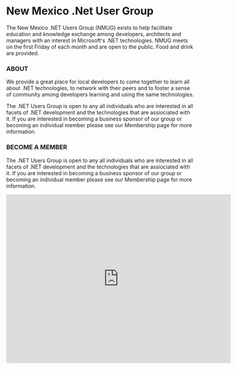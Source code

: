 # New Mexico .Net User Group

The New Mexico .NET Users Group (NMUG) exists to help facilitate education and knowledge exchange among developers, architects and managers with an interest in Microsoft's .NET technologies. NMUG meets on the first Friday of each month and are open to the public. Food and drink are provided.

### ABOUT

We provide a great place for local developers to come together to learn all about .NET technologies, to network with their peers and to foster a sense of community among developers learning and using the same technologies. 

The .NET Users Group is open to any all individuals who are interested in all facets of .NET development and the technologies that are assiociated with it. If you are interested in becoming a business sponsor of our group or becoming an individual member please see our Membership page for more information. 

### BECOME A MEMBER

The .NET Users Group is open to any all individuals who are interested in all facets of .NET development and the technologies that are assiociated with it. If you are interested in becoming a business sponsor of our group or becoming an individual member please see our Membership page for more information.


<iframe src="https://www.google.com/maps/embed?pb=!1m18!1m12!1m3!1d3264.568209211052!2d-106.65550368475722!3d35.09251998033572!2m3!1f0!2f0!3f0!3m2!1i1024!2i768!4f13.1!3m3!1m2!1s0x87220cc9d04dc2e5%3A0xad6305f8412a15f9!2s725+6th+St+NW%2C+Albuquerque%2C+NM+87102!5e0!3m2!1sen!2sus!4v1513618137640" width="600" height="450" frameborder="0" style="border:0" allowfullscreen></iframe>
